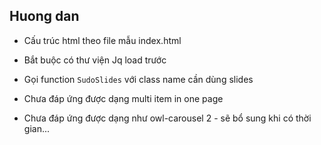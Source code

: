## Huong dan

* Cấu trúc html theo file mẫu index.html
* Bắt buộc có thư viện Jq load trước
* Gọi function `SudoSlides` với class name cần dùng slides

* Chưa đáp ứng được dạng multi item in one page
* Chưa đáp ứng được dạng như owl-carousel 2 - sẽ bổ sung khi có thời gian...